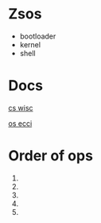 # Zsos
- bootloader
- kernel
- shell 

# Docs
[cs wisc](https://pages.cs.wisc.edu/~remzi/OSTEP/)

[os ecci](https://os.ecci.ucr.ac.cr/slides/Abraham-Silberschatz-Operating-System-Concepts-10th-2018.pdf)

# Order of ops 
1. 
2. 
3. 
4. 
5.  
